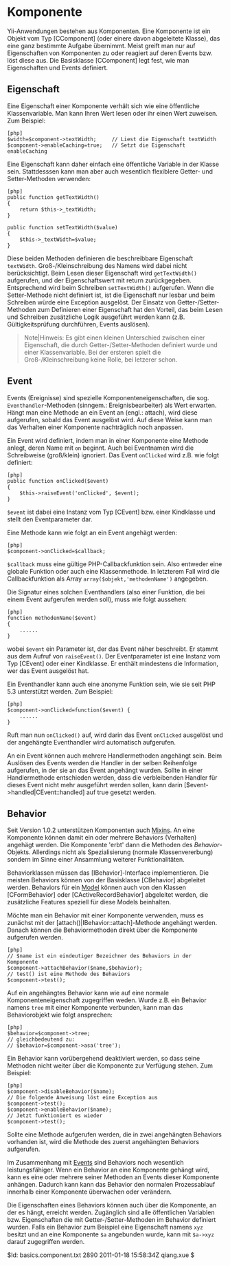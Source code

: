 Komponente
==========

Yii-Anwendungen bestehen aus Komponenten. Eine Komponente ist ein Objekt vom
Typ [CComponent] (oder einere davon abgeleitete Klasse), das eine ganz
bestimmte Aufgabe übernimmt. Meist greift man nur auf Eigenschaften von
Komponenten zu oder reagiert auf deren Events bzw. löst diese aus. Die
Basisklasse [CComponent] legt fest, wie man Eigenschaften und Events
definiert.


Eigenschaft 
-----------

Eine Eigenschaft einer Komponente verhält sich wie eine öffentliche 
Klassenvariable. Man kann Ihren Wert lesen oder ihr einen Wert zuweisen. 
Zum Beispiel:

~~~
[php]
$width=$component->textWidth;     // Liest die Eigenschaft textWidth
$component->enableCaching=true;   // Setzt die Eigenschaft enableCaching
~~~

Eine Eigenschaft kann daher einfach eine öffentliche Variable in der Klasse
sein. Stattdesssen kann man aber auch wesentlich flexiblere Getter- 
und Setter-Methoden verwenden:

~~~
[php]
public function getTextWidth()
{
    return $this->_textWidth;
}

public function setTextWidth($value)
{
    $this->_textWidth=$value;
}
~~~

Diese beiden Methoden definieren die beschreibbare Eigenschaft `textWidth`.
Groß-/Kleinschreibung des Namens wird dabei nicht berücksichtigt. Beim Lesen
dieser Eigenschaft wird `getTextWidth()` aufgerufen, und der Eigenschaftswert
mit return zurückgegeben. Entsprechend wird beim Schreiben `setTextWidth()`
aufgerufen. Wenn die Setter-Methode nicht definiert ist, ist die Eigenschaft
nur lesbar und beim Schreiben würde eine Exception ausgelöst. Der Einsatz von
Getter-/Setter-Methoden zum Definieren einer Eigenschaft hat den Vorteil, das
beim Lesen und Schreiben zusätzliche Logik ausgeführt werden kann 
(z.B. Gültigkeitsprüfung durchführen, Events auslösen).


>Note|Hinweis: Es gibt einen kleinen Unterschied zwischen einer Eigenschaft,
>die durch Getter-/Setter-Methoden definiert wurde und einer Klassenvariable. Bei der
>ersteren spielt die Groß-/Kleinschreibung keine Rolle, bei letzerer schon.

Event
-----

Events (Ereignisse) sind spezielle Komponenteneigenschaften, die 
sog. `Eventhandler`-Methoden (sinngem.: Ereignisbearbeiter) als Wert erwarten. 
Hängt man eine Methode an ein Event an (engl.: attach), wird diese aufgerufen,
sobald das Event ausgelöst wird. Auf diese Weise kann man das Verhalten einer
Komponente nachträglich noch anpassen.

Ein Event wird definiert, indem man in einer Komponente eine Methode anlegt,
deren Name mit `on` beginnt. Auch bei Eventnamen wird die Schreibweise
(groß/klein) ignoriert. Das Event `onClicked` wird z.B. wie folgt definiert:

~~~
[php]
public function onClicked($event)
{
	$this->raiseEvent('onClicked', $event);
}
~~~

`$event` ist dabei eine Instanz vom Typ [CEvent] bzw. einer Kindklasse und
stellt den Eventparameter dar.

Eine Methode kann wie folgt an ein Event angehägt werden:

~~~
[php]
$component->onClicked=$callback;
~~~

`$callback` muss eine gültige PHP-Callbackfunktion sein. Also entweder eine
globale Funktion oder auch eine Klassenmethode. In letzterem
Fall wird die Callbackfunktion als Array `array($objekt,'methodenName')`
angegeben.

Die Signatur eines solchen Eventhandlers (also einer Funktion, die bei einem
Event aufgerufen werden soll), muss wie folgt aussehen:

~~~
[php]
function methodenName($event)
{
    ......
}
~~~

wobei `$event` ein Parameter ist, der das Event näher beschreibt. Er stammt
aus dem Aufruf von `raiseEvent()`. Der Eventparameter ist eine Instanz vom
Typ [CEvent] oder einer Kindklasse. Er enthält mindestens die
Information, wer das Event ausgelöst hat.

Ein Eventhandler kann auch eine anonyme Funktion sein, wie sie
seit PHP 5.3 unterstützt werden. Zum Beispiel:

~~~
[php]
$component->onClicked=function($event) {
	......
}
~~~

Ruft man nun `onClicked()` auf, wird darin das Event `onClicked` ausgelöst
und der angehängte Eventhandler wird automatisch aufgerufen.

An ein Event können auch mehrere Handlermethoden angehängt sein. Beim Auslösen
des Events werden die Handler in der selben Reihenfolge aufgerufen, in der sie
an das Event angehängt wurden. Sollte in einer Handlermethode entschieden
werden, dass die verbleibenden Handler für dieses Event nicht mehr ausgeführt
werden sollen, kann darin [$event->handled|CEvent::handled] auf true gesetzt
werden.


Behavior
--------

Seit Version 1.0.2 unterstützen Komponenten auch
[Mixins](http://www.wikiservice.at/dse/wiki.cgi?MixIn). An eine Komponente
können damit ein oder mehrere Behaviors (Verhalten) angehägt werden. 
Die Komponente 'erbt' dann die Methoden des *Behavior*-Objekts. Allerdings
nicht als Spezialisierung (normale Klassenvererbung) sondern im Sinne einer
Ansammlung weiterer Funktionalitäten.

Behaviorklassen müssen das [IBehavior]-Interface implementieren. Die meisten
Behaviors können von der Basisklasse [CBehavior] abgeleitet werden. Behaviors
für ein [Model](/doc/guide/basics.model) können auch von den Klassen
[CFormBehavior] oder [CActiveRecordBehavior] abgeleitet werden, 
die zusätzliche Features speziell für diese Models beinhalten.

Möchte man ein Behavior mit einer Komponente verwenden, muss es zunächst mit der
[attach()|IBehavior::attach]-Methode angehängt werden. Danach können die
Behaviormethoden direkt über die Komponente aufgerufen werden.

~~~
[php]
// $name ist ein eindeutiger Bezeichner des Behaviors in der Komponente
$component->attachBehavior($name,$behavior);
// test() ist eine Methode des Behaviors
$component->test();
~~~

Auf ein angehängtes Behavior kann wie auf eine normale Komponenteneigenschaft
zugegriffen weden. Wurde z.B. ein Behavior namens `tree` mit einer
Komponente verbunden, kann man das Behaviorobjekt wie folgt ansprechen:

~~~
[php]
$behavior=$component->tree;
// gleichbedeutend zu:
// $behavior=$component->asa('tree');
~~~

Ein Behavior kann vorübergehend deaktiviert werden, so dass seine Methoden
nicht weiter über die Komponente zur Verfügung stehen. Zum Beispiel:

~~~
[php]
$component->disableBehavior($name);
// Die folgende Anweisung löst eine Exception aus
$component->test();
$component->enableBehavior($name);
// Jetzt funktioniert es wieder
$component->test();
~~~

Sollte eine Methode aufgerufen werden, die in zwei angehängten Behaviors vorhanden ist, 
wird die Methode des zuerst angehängten Behaviors aufgerufen.

Im Zusammenhang mit [Events](#component-event) sind Behaviors noch wesentlich
leistungsfähiger. Wenn ein Behavior an eine Komponente gehängt wird, kann
es eine oder mehrere seiner Methoden an Events dieser Komponente anhängen.
Dadurch kann kann das Behavior den normalen Prozessablauf innerhalb
einer Komponente überwachen oder verändern.

Die Eigenschaften eines Behaviors können auch über die Komponente, an der es
hängt, erreicht werden. Zugänglich sind alle öffentlichen Variablen bzw. 
Eigenschaften die mit Getter-/Setter-Methoden im Behavior definiert wurden. Falls ein
Behavior zum Beispiel eine Eigenschaft namens `xyz` besitzt und an eine
Komponente `$a` angebunden wurde, kann mit `$a->xyz` darauf zugegriffen
werden.

<div class="revision">$Id: basics.component.txt 2890 2011-01-18 15:58:34Z qiang.xue $</div>

